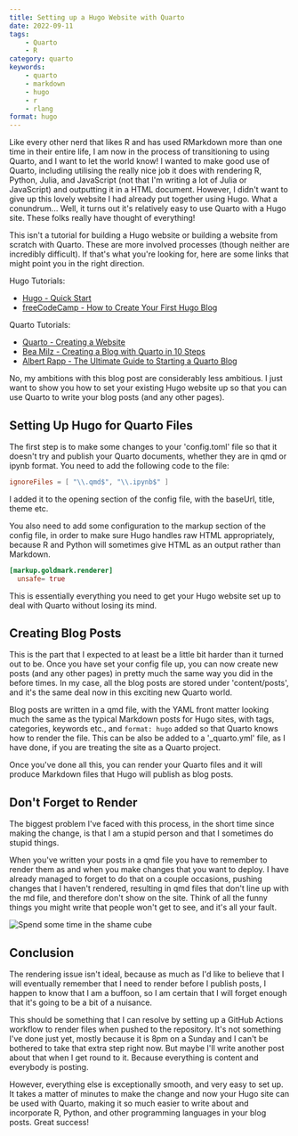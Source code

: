 ```yaml
---
title: Setting up a Hugo Website with Quarto
date: 2022-09-11
tags:
    - Quarto
    - R
category: quarto
keywords:
    - quarto
    - markdown
    - hugo
    - r
    - rlang
format: hugo
---
```




Like every other nerd that likes R and has used RMarkdown more than one time in their entire life, I am now in the process of transitioning to using Quarto, and I want to let the world know! I wanted to make good use of Quarto, including utilising the really nice job it does with rendering R, Python, Julia, and JavaScript (not that I'm writing a lot of Julia or JavaScript) and outputting it in a HTML document. However, I didn't want to give up this lovely website I had already put together using Hugo. What a conundrum... Well, it turns out it's relatively easy to use Quarto with a Hugo site. These folks really have thought of everything!

This isn't a tutorial for building a Hugo website or building a website from scratch with Quarto. These are more involved processes (though neither are incredibly difficult). If that's what you're looking for, here are some links that might point you in the right direction.

Hugo Tutorials:

- [Hugo - Quick Start](https://gohugo.io/getting-started/quick-start/)
- [freeCodeCamp - How to Create Your First Hugo Blog](https://www.freecodecamp.org/news/your-first-hugo-blog-a-practical-guide/)

Quarto Tutorials:

- [Quarto - Creating a Website](https://quarto.org/docs/websites/)
- [Bea Milz - Creating a Blog with Quarto in 10 Steps](https://beamilz.com/posts/2022-06-05-creating-a-blog-with-quarto/en/)
- [Albert Rapp - The Ultimate Guide to Starting a Quarto Blog](https://albert-rapp.de/posts/13_quarto_blog_writing_guide/13_quarto_blog_writing_guide.html)

No, my ambitions with this blog post are considerably less ambitious. I just want to show you how to set your existing Hugo website up so that you can use Quarto to write your blog posts (and any other pages).

## Setting Up Hugo for Quarto Files

The first step is to make some changes to your 'config.toml' file so that it doesn't try and publish your Quarto documents, whether they are in qmd or ipynb format. You need to add the following code to the file:

``` toml
ignoreFiles = [ "\\.qmd$", "\\.ipynb$" ]
```

I added it to the opening section of the config file, with the baseUrl, title, theme etc.

You also need to add some configuration to the markup section of the config file, in order to make sure Hugo handles raw HTML appropriately, because R and Python will sometimes give HTML as an output rather than Markdown.

``` toml
[markup.goldmark.renderer]
  unsafe= true
```

This is essentially everything you need to get your Hugo website set up to deal with Quarto without losing its mind.

## Creating Blog Posts

This is the part that I expected to at least be a little bit harder than it turned out to be. Once you have set your config file up, you can now create new posts (and any other pages) in pretty much the same way you did in the before times. In my case, all the blog posts are stored under 'content/posts', and it's the same deal now in this exciting new Quarto world.

Blog posts are written in a qmd file, with the YAML front matter looking much the same as the typical Markdown posts for Hugo sites, with tags, categories, keywords etc., and `format: hugo` added so that Quarto knows how to render the file. This can be also be added to a '\_quarto.yml' file, as I have done, if you are treating the site as a Quarto project.

Once you've done all this, you can render your Quarto files and it will produce Markdown files that Hugo will publish as blog posts.

## Don't Forget to Render

The biggest problem I've faced with this process, in the short time since making the change, is that I am a stupid person and that I sometimes do stupid things.

When you've written your posts in a qmd file you have to remember to render them as and when you make changes that you want to deploy. I have already managed to forget to do that on a couple occasions, pushing changes that I haven't rendered, resulting in qmd files that don't line up with the md file, and therefore don't show on the site. Think of all the funny things you might write that people won't get to see, and it's all your fault.

![Spend some time in the shame cube](https://media.giphy.com/media/3Mm6HZud4m2oU/giphy.gif#center)

## Conclusion

The rendering issue isn't ideal, because as much as I'd like to believe that I will eventually remember that I need to render before I publish posts, I happen to know that I am a buffoon, so I am certain that I will forget enough that it's going to be a bit of a nuisance.

This should be something that I can resolve by setting up a GitHub Actions workflow to render files when pushed to the repository. It's not something I've done just yet, mostly because it is 8pm on a Sunday and I can't be bothered to take that extra step right now. But maybe I'll write another post about that when I get round to it. Because everything is content and everybody is posting.

However, everything else is exceptionally smooth, and very easy to set up. It takes a matter of minutes to make the change and now your Hugo site can be used with Quarto, making it so much easier to write about and incorporate R, Python, and other programming languages in your blog posts. Great success!
